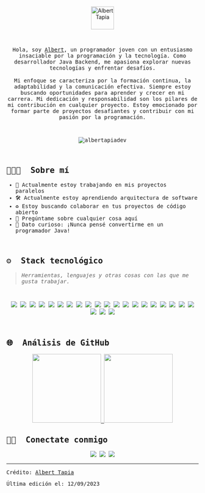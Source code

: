 </br>
<p align="center">
<img src="https://cdn-icons-png.flaticon.com/512/7069/7069922.png" alt="Albert Tapia" style="width:60px;height:60px"/>
</p>

 </br>
<p align="center">
<samp>
Hola, soy <a href="https://github.com/albertapiadev">Albert</a>, un programador joven con un entusiasmo insaciable por la programación y la tecnología. Como desarrollador Java Backend, me apasiona explorar nuevas tecnologías y enfrentar desafíos.
</samp>
</br></br>
<samp>
Mi enfoque se caracteriza por la formación continua, la adaptabilidad y la comunicación efectiva. Siempre estoy buscando oportunidades para aprender y crecer en mi carrera. Mi dedicación y responsabilidad son los pilares de mi contribución en cualquier proyecto. Estoy emocionado por formar parte de proyectos desafiantes y contribuir con mi pasión por la programación.
</samp>
</p>
<samp>

<br/>
  
<p align="center">
<img src="https://komarev.com/ghpvc/?username=albertapiadev&label=Profile%20views&color=0e75b6&style=flat" alt="albertapiadev" />
</p>

<br/>

## 👨🏻‍💻 &nbsp;Sobre mí

- 🦾 Actualmente estoy trabajando en mis proyectos paralelos
- 🛠 Actualmente estoy aprendiendo arquitectura de software
- ♻️ Estoy buscando colaborar en tus proyectos de código abierto
- 🔔 Pregúntame sobre cualquier cosa aquí
- 🌟 Dato curioso: ¡Nunca pensé convertirme en un programador Java!
<br>

## ⚙️ &nbsp;Stack tecnológico
> <i>Herramientas, lenguajes y otras cosas con las que me gusta trabajar.</i>
<br/>

<p align="center">
	      <img src="https://img.shields.io/badge/Java-05122A?style=flat&logo=javajdk" />
        <img src="https://img.shields.io/badge/Spring-05122A?style=flat&logo=spring" />
        <img src="https://img.shields.io/badge/Spring_Boot-05122A?style=flat&logo=spring-boot" />
        <img src="https://img.shields.io/badge/Apache_Kafka-05122A?style=flat&logo=apache-kafka" />
        <img src="https://img.shields.io/badge/Docker-05122A?style=flat&logo=docker" />
        <img src="https://img.shields.io/badge/GraphQl-05122A?style=flat&logo=graphql" />
        <img src="https://img.shields.io/badge/Swagger-05122A?style=flat&logo=Swagger" />
        <img src="https://img.shields.io/badge/Junit5-05122A?style=flat&logo=junit5" />
        <img src="https://img.shields.io/badge/JWT-05122A?style=flat&logo=JSON%20web%20tokens" />
        <img src="https://img.shields.io/badge/kubernetes-05122A?&style=flat&logo=kubernetes" />
        <img src="https://img.shields.io/badge/Postman-05122A?style=flat&logo=Postman" />
        <img src="https://img.shields.io/badge/Sonarqube-05122A?style=flat&logo=sonarqube" />
        <img src="https://img.shields.io/badge/Microsoft%20SQL%20Server-05122A?style=flat&logo=microsoft%20sql%20server" />
        <img src="https://img.shields.io/badge/MongoDB-05122A?style=flat&logo=mongodb" />
        <img src="https://img.shields.io/badge/MySQL-05122A?style=flat&logo=mysql" />
        <img src="https://img.shields.io/badge/Oracle-05122A?style=flat&logo=Oracle" />
        <img src="https://img.shields.io/badge/PostgreSQL-05122A?style=flat&logo=postgresql" />
        <img src="https://img.shields.io/badge/Amazon_AWS-05122A?style=flat&logo=amazonaws" />
        <img src="https://img.shields.io/badge/Heroku-05122A?style=flat&logo=heroku" />
        <img src="https://img.shields.io/badge/microsoft%20azure-05122A?style=flat&logo=microsoft-azure" />
        <img src="https://img.shields.io/badge/Bitbucket-05122A?style=flat&logo=bitbucket" />
        <img src="https://img.shields.io/badge/GitHub-05122A?style=flat&logo=github" />
        <img src="https://img.shields.io/badge/GitLab-05122A?style=flat&logo=gitlab" />
</p>
<br>

## 🌐 &nbsp;Análisis de GitHub

<p align="center">
<a href="https://github.com/albertapiadev">
  <img height="180em" src="https://github-readme-stats-eight-theta.vercel.app/api?username=albertapiadev&show_icons=true&theme=algolia&hide_border=true&include_all_commits=true&count_private=true"/>
  <img height="180em" src="https://github-readme-stats-eight-theta.vercel.app/api/top-langs/?username=albertapiadev&layout=compact&langs_count=8&theme=algolia&hide_border=true"/>
</a>
</p>

## 🤝🏻 &nbsp;Conectate conmigo

<p align="center">
        <a href="https://www.linkedin.com/in/albert-yassmani-tapia-pinto/"><img src="https://img.shields.io/badge/Albert%20Tapia-0077B5?style=flat&logo=linkedin&logoColor=white"/></a>
        <a href="mailto:albertapiadev@gmail.com"><img src="https://img.shields.io/badge/albertapiadev@gmail.com-D14836?style=flat&logo=gmail&logoColor=white"/></a>
        <a href="https://twitter.com/albertapiadev"><img src="https://img.shields.io/badge/albertapiadev-000000?style=flat&logo=x&logoColor=white"/></a>
</p>

------
Crédito: [Albert Tapia](https://github.com/albertapiadev)

Última edición el: 12/09/2023
